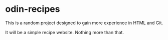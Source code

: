 # odin-recipes
This is a random project designed to gain more experience in HTML and Git.

It will be a simple recipe website. Nothing more than that.
